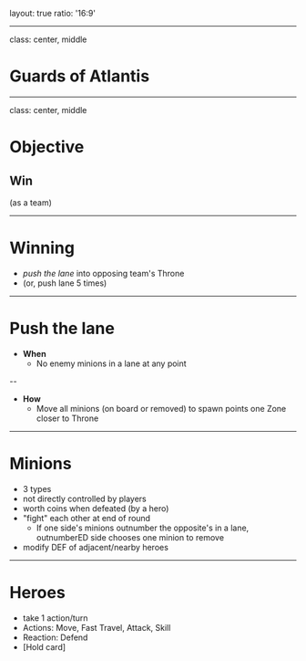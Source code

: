 layout: true
ratio: '16:9'

---

class: center, middle

# Guards of Atlantis

---

class: center, middle

# Objective

<h2>Win</h2>
(as a team)

---

# Winning

* *push the lane* into opposing team's Throne
* (or, push lane 5 times)

---

# Push the lane

* **When**
  - No enemy minions in a lane at any point


--

* **How**
  - Move all minions (on board or removed) to spawn points one Zone closer to Throne

---

# Minions

* 3 types
* not directly controlled by players
* worth coins when defeated (by a hero)
* "fight" each other at end of round
  - If one side's minions outnumber the opposite's in a lane, outnumberED side chooses one minion to remove
* modify DEF of adjacent/nearby heroes

---

# Heroes

* take 1 action/turn
* Actions: Move, Fast Travel, Attack, Skill
* Reaction: Defend
* [Hold card]
